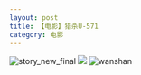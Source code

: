 ```yaml
---
layout: post
title: 【电影】猎杀U-571
category: 电影
---
```

![story_new_final](http://s9mfxrgoy.hd-bkt.clouddn.com/img/story_new_final_0322.png)
![](http://s9mg30kuu.hd-bkt.clouddn.com/img/u-220721-1.jpg)
![wanshan](http://s9mfxrgoy.hd-bkt.clouddn.com/img/wanshan.png)





  




